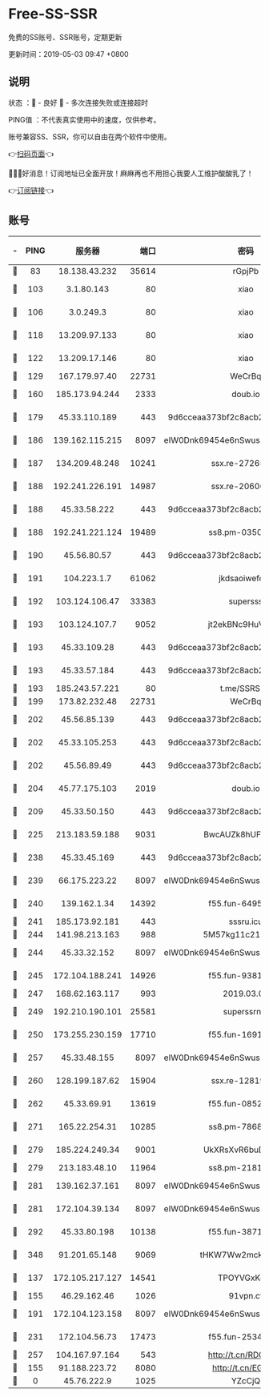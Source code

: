 # Free-SS-SSR

免费的SS账号、SSR账号，定期更新

更新时间：2019-05-03 09:47 +0800

## 说明

状态     ：🙂 - 良好 🙁 - 多次连接失败或连接超时

PING值   ：不代表真实使用中的速度，仅供参考。

账号兼容SS、SSR，你可以自由在两个软件中使用。

👉[扫码页面](https://liesauer.github.io/Free-SS-SSR/)👈

🎉🎉🎉好消息！订阅地址已全面开放！麻麻再也不用担心我要人工维护酸酸乳了！

👉[订阅链接](https://www.liesauer.net/yogurt/subscribe?ACCESS_TOKEN=DAYxR3mMaZAsaqUb)👈

## 账号

|-|PING|服务器|端口|密码|加密方式|区域|
|:----:|:----:|:-----:|-----:|:----:|:----:|:----:|
|🙂|83|18.138.43.232|35614|rGpjPb|rc4-md5|SG|
|🙂|103|3.1.80.143|80|xiao|aes-128-ctr|SG|
|🙂|106|3.0.249.3|80|xiao|aes-128-ctr|SG|
|🙂|118|13.209.97.133|80|xiao|aes-128-ctr|KR|
|🙂|122|13.209.17.146|80|xiao|aes-128-ctr|KR|
|🙂|129|167.179.97.40|22731|WeCrBq|rc4-md5|JP|
|🙂|160|185.173.94.244|2333|doub.io|aes-128-ctr|RU|
|🙂|179|45.33.110.189|443|9d6cceaa373bf2c8acb22e60b6a58be6|aes-256-cfb|US|
|🙂|186|139.162.115.215|8097|eIW0Dnk69454e6nSwuspv9DmS201tQ0D|aes-256-cfb|JP|
|🙂|187|134.209.48.248|10241|ssx.re-27265227|aes-256-cfb|US|
|🙂|188|192.241.226.191|14987|ssx.re-20606543|aes-256-cfb|US|
|🙂|188|45.33.58.222|443|9d6cceaa373bf2c8acb22e60b6a58be6|aes-256-cfb|US|
|🙂|188|192.241.221.124|19489|ss8.pm-03500210|aes-256-cfb|US|
|🙂|190|45.56.80.57|443|9d6cceaa373bf2c8acb22e60b6a58be6|aes-256-cfb|US|
|🙂|191|104.223.1.7|61062|jkdsaoiwefdsa|aes-256-cfb|US|
|🙂|192|103.124.106.47|33383|supersss|aes-256-cfb|US|
|🙂|193|103.124.107.7|9052|jt2ekBNc9HuVtm2a|aes-256-cfb|US|
|🙂|193|45.33.109.28|443|9d6cceaa373bf2c8acb22e60b6a58be6|aes-256-cfb|US|
|🙂|193|45.33.57.184|443|9d6cceaa373bf2c8acb22e60b6a58be6|aes-256-cfb|US|
|🙂|193|185.243.57.221|80|t.me/SSRSUB|rc4-md5|US|
|🙂|199|173.82.232.48|22731|WeCrBq|rc4-md5|US|
|🙂|202|45.56.85.139|443|9d6cceaa373bf2c8acb22e60b6a58be6|aes-256-cfb|US|
|🙂|202|45.33.105.253|443|9d6cceaa373bf2c8acb22e60b6a58be6|aes-256-cfb|US|
|🙂|202|45.56.89.49|443|9d6cceaa373bf2c8acb22e60b6a58be6|aes-256-cfb|US|
|🙂|204|45.77.175.103|2019|doub.io|aes-128-ctr|SG|
|🙂|209|45.33.50.150|443|9d6cceaa373bf2c8acb22e60b6a58be6|aes-256-cfb|US|
|🙂|225|213.183.59.188|9031|BwcAUZk8hUFAkDGN|aes-256-cfb|NL|
|🙂|238|45.33.45.169|443|9d6cceaa373bf2c8acb22e60b6a58be6|aes-256-cfb|US|
|🙂|239|66.175.223.22|8097|eIW0Dnk69454e6nSwuspv9DmS201tQ0D|aes-256-cfb|US|
|🙂|240|139.162.1.34|14392|f55.fun-64958980|aes-256-cfb|SG|
|🙂|241|185.173.92.181|443|sssru.icu|rc4-md5|RU|
|🙂|244|141.98.213.163|988|5M57kg11c214qDmK|chacha20|KR|
|🙂|244|45.33.32.152|8097|eIW0Dnk69454e6nSwuspv9DmS201tQ0D|aes-256-cfb|US|
|🙂|245|172.104.188.241|14926|f55.fun-93811920|aes-256-cfb|SG|
|🙂|247|168.62.163.117|993|2019.03.07|rc4-md5|US|
|🙂|249|192.210.190.101|25581|superssrnet|aes-256-cfb|US|
|🙂|250|173.255.230.159|17710|f55.fun-16919282|aes-256-cfb|US|
|🙂|257|45.33.48.155|8097|eIW0Dnk69454e6nSwuspv9DmS201tQ0D|aes-256-cfb|US|
|🙂|260|128.199.187.62|15904|ssx.re-12819408|aes-256-cfb|SG|
|🙂|262|45.33.69.91|13619|f55.fun-08523223|aes-256-cfb|US|
|🙂|271|165.22.254.31|10285|ss8.pm-78682168|aes-256-cfb|SG|
|🙂|279|185.224.249.34|9001|UkXRsXvR6buDMG2Y|aes-256-cfb|RU|
|🙂|279|213.183.48.10|11964|ss8.pm-21817825|rc4-md5|RU|
|🙂|281|139.162.37.161|8097|eIW0Dnk69454e6nSwuspv9DmS201tQ0D|aes-256-cfb|SG|
|🙂|281|172.104.39.134|8097|eIW0Dnk69454e6nSwuspv9DmS201tQ0D|aes-256-cfb|SG|
|🙂|292|45.33.80.198|10138|f55.fun-38717560|aes-256-cfb|US|
|🙂|348|91.201.65.148|9069|tHKW7Ww2mck9CHQG|aes-256-cfb|IT|
|🙂|137|172.105.217.127|14541|TPOYVGxKglpi|aes-256-cfb|JP|
|🙂|155|46.29.162.46|1026|91vpn.cf|rc4-md5|RU|
|🙂|191|172.104.123.158|8097|eIW0Dnk69454e6nSwuspv9DmS201tQ0D|aes-256-cfb|JP|
|🙂|231|172.104.56.73|17473|f55.fun-25348245|aes-256-cfb|SG|
|🙂|257|104.167.97.164|543|http://t.cn/RD0D7sx|rc4-md5|CA|
|🙁|155|91.188.223.72|8080|http://t.cn/EGJIyrl|rc4-md5|RU|
|🙁|0|45.76.222.9|1025|YZcCjQ|rc4-md5|JP|
